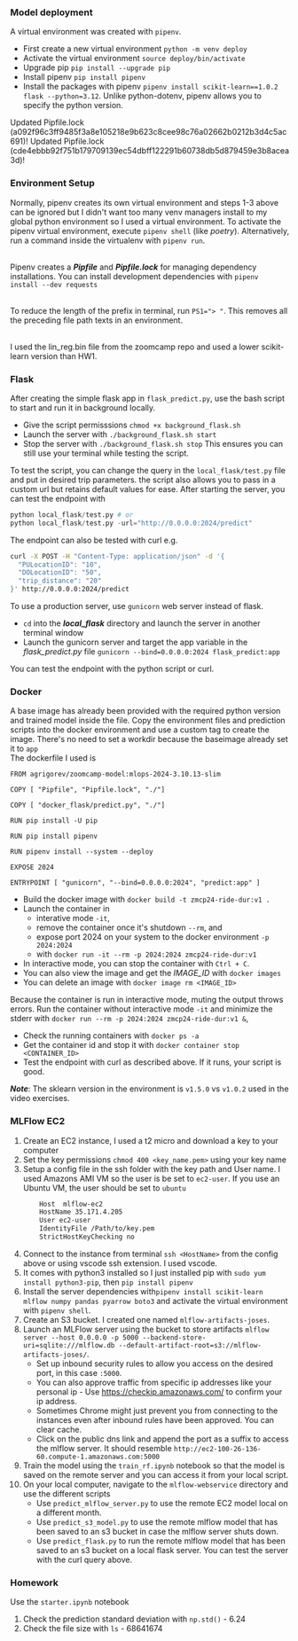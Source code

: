 ### Model deployment
A virtual environment was created with `pipenv`. 
- First create a new virtual environment `python -m venv deploy`
- Activate the virtual environment `source deploy/bin/activate`
- Upgrade pip `pip install --upgrade pip`
- Install pipenv `pip install pipenv`
- Install the packages with pipenv `pipenv install scikit-learn==1.0.2 flask --python=3.12`. Unlike python-dotenv, pipenv allows you to specify the python version.

Updated Pipfile.lock (a092f96c3ff9485f3a8e105218e9b623c8cee98c76a02662b0212b3d4c5ac691)!
Updated Pipfile.lock (cde4ebbb92f751b179709139ec54dbff122291b60738db5d879459e3b8acea3d)!

### Environment Setup
Normally, pipenv creates its own virtual environment and steps 1-3 above can be ignored but I didn't want too many venv managers install to my global python environment so I used a virtual environment. To activate the pipenv virtual environment, execute `pipenv shell` (like *poetry*). Alternatively, run a command inside the virtualenv with `pipenv run`.<br><br>

Pipenv creates a ***Pipfile*** and ***Pipfile.lock*** for managing dependency installations. You can install development dependencies with `pipenv install --dev requests` <br><br>

To reduce the length of the prefix in terminal, run `PS1="> "`. This removes all the preceding file path texts in an environment. <br><br>

I used the lin_reg.bin file from the zoomcamp repo and used a lower scikit-learn version than HW1. 

### Flask
After creating the simple flask app in `flask_predict.py`, use the bash script to start and run it in background locally. 
- Give the script permisssions `chmod +x background_flask.sh`
- Launch the server with `./background_flask.sh start`
- Stop the server with `./background_flask.sh stop`
This ensures you can still use your terminal while testing the script.

To test the script, you can change the query in the `local_flask/test.py` file and put in desired trip parameters. the script also allows you to pass in a custom url but retains default values for ease. After starting the server, you can test the endpoint with
```python
python local_flask/test.py # or
python local_flask/test.py -url="http://0.0.0.0:2024/predict"
```

The endpoint can also be tested with curl e.g.
```bash
curl -X POST -H "Content-Type: application/json" -d '{
  "PULocationID": "10",
  "DOLocationID": "50",
  "trip_distance": "20"
}' http://0.0.0.0:2024/predict
```

To use a production server, use `gunicorn` web server instead of flask.
- `cd` into the ***local_flask*** directory and launch the server in another terminal window
- Launch the gunicorn server and target the app variable in the *flask_predict.py* file `gunicorn --bind=0.0.0.0:2024 flask_predict:app`

You can test the endpoint with the python script or curl.

### Docker
A base image has already been provided with the required python version and trained model inside the file. Copy the environment files and prediction scripts into the docker environment and use a custom tag to create the image. There's no need to set a workdir because the baseimage already set it to `app` <br>
The dockerfile I used is 
```docker
FROM agrigorev/zoomcamp-model:mlops-2024-3.10.13-slim

COPY [ "Pipfile", "Pipfile.lock", "./"]

COPY [ "docker_flask/predict.py", "./"]

RUN pip install -U pip

RUN pip install pipenv

RUN pipenv install --system --deploy

EXPOSE 2024

ENTRYPOINT [ "gunicorn", "--bind=0.0.0.0:2024", "predict:app" ]
```

- Build the docker image with `docker build -t zmcp24-ride-dur:v1 .`
- Launch the container in 
    - interative mode `-it`,
    - remove the container once it's shutdown `--rm`, and 
    - expose port 2024 on your system to the docker environment `-p 2024:2024`
    - with `docker run -it --rm -p 2024:2024 zmcp24-ride-dur:v1`
- In interactive mode, you can stop the container with `Ctrl + C`.
- You can also view the image and get the *IMAGE_ID* with `docker images`
- You can delete an image with `docker image rm <IMAGE_ID>`

Because the container is run in interactive mode, muting the output throws errors. Run the container without interactive mode `-it` and minimize the stderr with `docker run --rm -p 2024:2024 zmcp24-ride-dur:v1 &`, 
- Check the running containers with `docker ps -a`
- Get the container id and stop it with `docker container stop <CONTAINER_ID>`
- Test the endpoint with curl as described above. If it runs, your script is good. 

***Note***: The sklearn version in the environment is `v1.5.0` vs `v1.0.2` used in the video exercises.

### MLFlow EC2
1. Create an EC2 instance, I used a t2 micro and download a key to your computer
2. Set the key permissions `chmod 400 <key_name.pem>` using your key name
3. Setup a config file in the ssh folder with the key path and User name. I used Amazons AMI VM so the user is be set to `ec2-user`. If you use an Ubuntu VM, the user should be set to `ubuntu`
    ```bash
        Host  mlflow-ec2
        HostName 35.171.4.205
        User ec2-user
        IdentityFile /Path/to/key.pem
        StrictHostKeyChecking no
    ```
4. Connect to the instance from terminal `ssh <HostName>` from the config above or using vscode ssh extension. I used vscode.
5. It comes with python3 installed so I just installed pip with `sudo yum install python3-pip`, then `pip install pipenv`
6. Install the server dependencies with`pipenv install scikit-learn mlflow numpy pandas pyarrow boto3` and activate the virtual environment with `pipenv shell`.
7. Create an S3 bucket. I created one named `mlflow-artifacts-joses`.
8. Launch an MLFlow server using the bucket to store artifacts `mlflow server --host 0.0.0.0 -p 5000 --backend-store-uri=sqlite:///mlflow.db --default-artifact-root=s3://mlflow-artifacts-joses/`.
    - Set up inbound security rules to allow you access on the desired port, in this case `:5000`.
    - You can also approve traffic from specific ip addresses like your personal ip - Use https://checkip.amazonaws.com/ to confirm your ip address.
    - Sometimes Chrome might just prevent you from connecting to the instances even after inbound rules have been approved. You can clear cache.
    - Click on the public dns link and append the port as a suffix to access the mlflow server. It should resemble `http://ec2-100-26-136-60.compute-1.amazonaws.com:5000` 
9. Train the model using the `train_rf.ipynb` notebook so that the model is saved on the remote server and you can access it from your local script.
10. On your local computer, navigate to the `mlflow-webservice` directory and use the different scripts
    - Use `predict_mlflow_server.py` to use the remote EC2 model local on a different month.
    - Use `predict_s3_model.py` to use the remote mlflow model that has been saved to an s3 bucket in case the mlflow server shuts down.
    - Use `predict_flask.py` to run the remote mlflow model that has been saved to an s3 bucket on a local flask server. You can test the server with the curl query above.



### Homework
Use the `starter.ipynb` notebook
1. Check the prediction standard deviation with `np.std()` - 6.24
2. Check the file size with `ls` - 68641674

